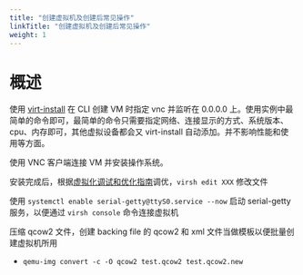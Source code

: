 ```yaml
---
title: "创建虚拟机及创建后常见操作"
linkTitle: "创建虚拟机及创建后常见操作"
weight: 1
---
```


# 概述

使用 [virt-install](docs/10.云原生/1.2.实现虚拟化的工具/虚拟化管理/Libvirt/Libvirt%20API/virt-install.md) 在 CLI 创建 VM 时指定 vnc 并监听在 0.0.0.0 上。使用实例中最简单的命令即可，最简单的命令只需要指定网络、连接显示的方式、系统版本、cpu、内存即可，其他虚拟设备都会又 virt-install 自动添加。并不影响性能和使用等方面。

使用 VNC 客户端连接 VM 并安装操作系统。

安装完成后，根据[虚拟化调试和优化指南](/docs/10.云原生/1.2.实现虚拟化的工具/虚拟化管理/性能优化与故障处理/虚拟化调试和优化指南.md)调优，`virsh edit XXX` 修改文件

使用 `systemctl enable serial-getty@ttyS0.service --now` 启动 serial-getty 服务，以便通过 `virsh console` 命令连接虚拟机

压缩 qcow2 文件，创建 backing file 的 qcow2 和 xml 文件当做模板以便批量创建虚拟机所用

- `qemu-img convert -c -O qcow2 test.qcow2 test.qcow2.new`
